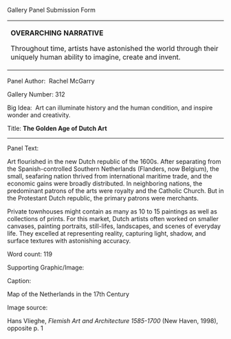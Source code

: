 Gallery Panel Submission Form

<table>
<colgroup>
<col width="100%" />
</colgroup>
<tbody>
<tr class="odd">
<td align="left"><p><strong>OVERARCHING NARRATIVE</strong></p>
<p>Throughout time, artists have astonished the world through their uniquely human ability to imagine, create and invent.</p></td>
</tr>
</tbody>
</table>

Panel Author:<span class="Apple-converted-space">  </span>Rachel McGarry<span class="Apple-tab-span"> </span>

Gallery Number: 312

Big Idea:<span class="Apple-converted-space">  </span>Art can illuminate history and the human condition, and inspire wonder and creativity.

Title: **The Golden Age of Dutch Art**

****

Panel Text:<span class="Apple-converted-space"> </span>

Art flourished in the new Dutch republic of the 1600s. After separating from the Spanish-controlled Southern Netherlands (Flanders, now Belgium), the small, seafaring nation thrived from international maritime trade, and the economic gains were broadly distributed. In neighboring nations, the predominant patrons of the arts were royalty and the Catholic Church. But in the Protestant Dutch republic, the primary patrons were merchants.

Private townhouses might contain as many as 10 to 15 paintings as well as collections of prints. For this market, Dutch artists often worked on smaller canvases, painting portraits, still-lifes, landscapes, and scenes of everyday life. They excelled at representing reality, capturing light, shadow, and surface textures with astonishing accuracy. <span class="Apple-converted-space"> </span>

Word count: 119

Supporting Graphic/Image:<span class="Apple-converted-space"> </span>

Caption:<span class="Apple-converted-space"> </span>

Map of the Netherlands in the 17th Century

Image source:<span class="Apple-converted-space"> </span>

Hans Vlieghe, *Flemish Art and Architecture 1585-1700* (New Haven, 1998), opposite p. 1
